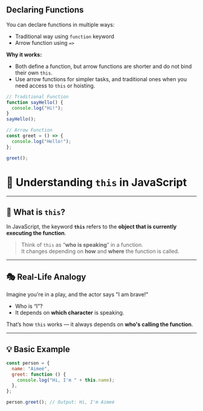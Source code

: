 ## Declaring Functions

You can declare functions in multiple ways:

- Traditional way using `function` keyword
- Arrow function using `=>`

**Why it works:**

- Both define a function, but arrow functions are shorter and do not bind their own `this`.
- Use arrow functions for simpler tasks, and traditional ones when you need access to `this` or hoisting.

```js
// Traditional Function
function sayHello() {
  console.log("Hi!");
}
sayHello();

// Arrow Function
const greet = () => {
  console.log("Hello!");
};

greet();
```

# 📘 Understanding `this` in JavaScript

---

## 🔑 What is `this`?

In JavaScript, the keyword **`this`** refers to the **object that is currently executing the function**.

> Think of `this` as “**who is speaking**” in a function.  
> It changes depending on **how** and **where** the function is called.

---

## 🎭 Real-Life Analogy

Imagine you're in a play, and the actor says "I am brave!"

- Who is “I”?
- It depends on **which character** is speaking.

That’s how `this` works — it always depends on **who's calling the function**.

---

## 💡 Basic Example

```js
const person = {
  name: "Aimeé",
  greet: function () {
    console.log("Hi, I'm " + this.name);
  },
};

person.greet(); // Output: Hi, I'm Aimeé
```
